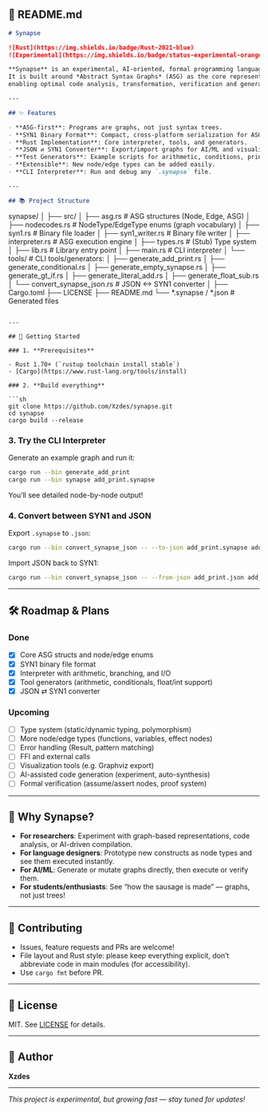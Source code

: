## 📄 **README.md**

```markdown
# Synapse

![Rust](https://img.shields.io/badge/Rust-2021-blue)
![Experimental](https://img.shields.io/badge/status-experimental-orange)

**Synapse** is an experimental, AI-oriented, formal programming language and platform.  
It is built around *Abstract Syntax Graphs* (ASG) as the core representation for code —  
enabling optimal code analysis, transformation, verification and generation by both humans and machines.

---

## ✨ Features

- **ASG-first**: Programs are graphs, not just syntax trees.
- **SYN1 Binary Format**: Compact, cross-platform serialization for ASG.
- **Rust Implementation**: Core interpreter, tools, and generators.
- **JSON ⇄ SYN1 Converter**: Export/import graphs for AI/ML and visualization.
- **Test Generators**: Example scripts for arithmetic, conditions, printing, etc.
- **Extensible**: New node/edge types can be added easily.
- **CLI Interpreter**: Run and debug any `.synapse` file.

---

## 📚 Project Structure

```

synapse/
│
├── src/
│   ├── asg.rs               # ASG structures (Node, Edge, ASG)
│   ├── nodecodes.rs         # NodeType/EdgeType enums (graph vocabulary)
│   ├── syn1.rs              # Binary file loader
│   ├── syn1\_writer.rs       # Binary file writer
│   ├── interpreter.rs       # ASG execution engine
│   ├── types.rs             # (Stub) Type system
│   ├── lib.rs               # Library entry point
│   ├── main.rs              # CLI interpreter
│   └── tools/               # CLI tools/generators:
│       ├── generate\_add\_print.rs
│       ├── generate\_conditional.rs
│       ├── generate\_empty\_synapse.rs
│       ├── generate\_gt\_if.rs
│       ├── generate\_literal\_add.rs
│       ├── generate\_float\_sub.rs
│       └── convert\_synapse\_json.rs   # JSON <-> SYN1 converter
│
├── Cargo.toml
├── LICENSE
├── README.md
└── \*.synapse / \*.json       # Generated files

````

---

## 🚀 Getting Started

### 1. **Prerequisites**

- Rust 1.70+ (`rustup toolchain install stable`)
- [Cargo](https://www.rust-lang.org/tools/install)

### 2. **Build everything**

```sh
git clone https://github.com/Xzdes/synapse.git
cd synapse
cargo build --release
````

### 3. **Try the CLI Interpreter**

Generate an example graph and run it:

```sh
cargo run --bin generate_add_print
cargo run --bin synapse add_print.synapse
```

You’ll see detailed node-by-node output!

### 4. **Convert between SYN1 and JSON**

Export `.synapse` to `.json`:

```sh
cargo run --bin convert_synapse_json -- --to-json add_print.synapse add_print.json
```

Import JSON back to SYN1:

```sh
cargo run --bin convert_synapse_json -- --from-json add_print.json add_print_copy.synapse
```

---

## 🛠️ Roadmap & Plans

### **Done**

* [x] Core ASG structs and node/edge enums
* [x] SYN1 binary file format
* [x] Interpreter with arithmetic, branching, and I/O
* [x] Tool generators (arithmetic, conditionals, float/int support)
* [x] JSON ⇄ SYN1 converter

### **Upcoming**

* [ ] Type system (static/dynamic typing, polymorphism)
* [ ] More node/edge types (functions, variables, effect nodes)
* [ ] Error handling (Result, pattern matching)
* [ ] FFI and external calls
* [ ] Visualization tools (e.g. Graphviz export)
* [ ] AI-assisted code generation (experiment, auto-synthesis)
* [ ] Formal verification (assume/assert nodes, proof system)

---

## 🤔 Why Synapse?

* **For researchers**: Experiment with graph-based representations, code analysis, or AI-driven compilation.
* **For language designers**: Prototype new constructs as node types and see them executed instantly.
* **For AI/ML**: Generate or mutate graphs directly, then execute or verify them.
* **For students/enthusiasts**: See “how the sausage is made” — graphs, not just trees!

---

## 🤝 Contributing

* Issues, feature requests and PRs are welcome!
* File layout and Rust style: please keep everything explicit, don’t abbreviate code in main modules (for accessibility).
* Use `cargo fmt` before PR.

---

## 📜 License

MIT. See [LICENSE](LICENSE) for details.

---

## 📣 Author

**Xzdes**

---

*This project is experimental, but growing fast — stay tuned for updates!*

